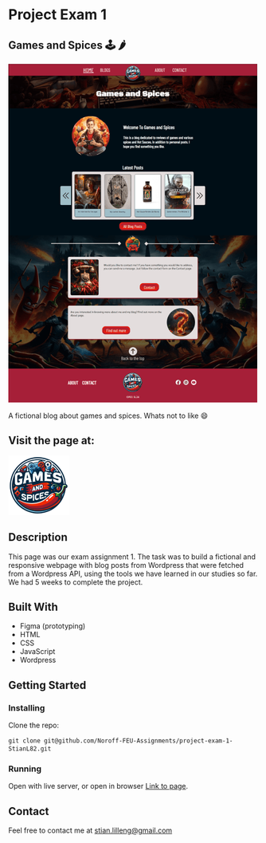 # Project Exam 1

## Games and Spices 🕹️ 🌶️

![image](/images/readme/screencapture-pe1-stianl-netlify-app-2024-02-19-14_46_59-500-min.png)

A fictional blog about games and spices. Whats not to like 😄

## Visit the page at:

[![Games and Spices](/images/header-logo.png)](https://pe1-stianl.netlify.app/)

## Description

This page was our exam assignment 1. The task was to build a fictional and responsive webpage with blog posts from Wordpress that were fetched from a Wordpress API, using the tools we have learned in our studies so far. We had 5 weeks to complete the project.

## Built With

- Figma (prototyping)
- HTML
- CSS
- JavaScript
- Wordpress

## Getting Started

### Installing

Clone the repo:

```
git clone git@github.com/Noroff-FEU-Assignments/project-exam-1-StianL82.git
```

### Running

Open with live server, or open in browser [Link to page](https://pe1-stianl.netlify.app/).

## Contact

Feel free to contact me at stian.lilleng@gmail.com
